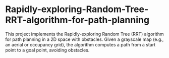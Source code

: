 # Rapidly-exploring-Random-Tree-RRT-algorithm-for-path-planning
This project implements the Rapidly-exploring Random Tree (RRT) algorithm for path planning in a 2D space with obstacles. Given a grayscale map (e.g., an aerial or occupancy grid), the algorithm computes a path from a start point to a goal point, avoiding obstacles.
